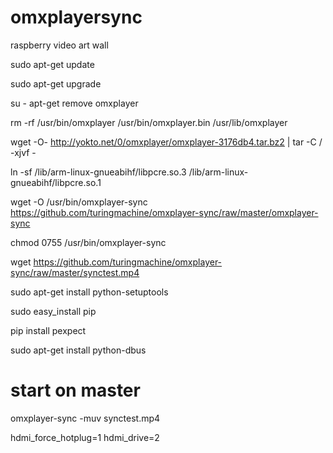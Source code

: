 # omxplayersync
raspberry video art wall

sudo apt-get update

sudo apt-get upgrade

su -
apt-get remove omxplayer

rm -rf /usr/bin/omxplayer /usr/bin/omxplayer.bin /usr/lib/omxplayer

wget -O- http://yokto.net/0/omxplayer/omxplayer-3176db4.tar.bz2 | tar -C / -xjvf -

ln -sf /lib/arm-linux-gnueabihf/libpcre.so.3 /lib/arm-linux-gnueabihf/libpcre.so.1

wget -O /usr/bin/omxplayer-sync https://github.com/turingmachine/omxplayer-sync/raw/master/omxplayer-sync

chmod 0755 /usr/bin/omxplayer-sync

wget https://github.com/turingmachine/omxplayer-sync/raw/master/synctest.mp4


sudo apt-get install python-setuptools

sudo easy_install pip

pip install pexpect

sudo apt-get install python-dbus


# start on master

omxplayer-sync -muv synctest.mp4




 hdmi_force_hotplug=1
 hdmi_drive=2

